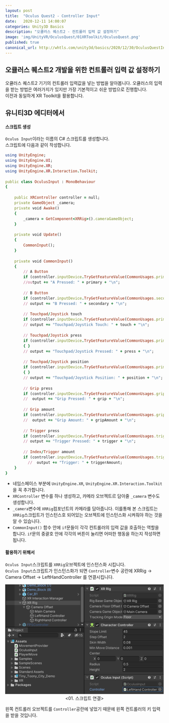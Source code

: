 ```yaml
---
layout: post
title:  "Oculus Quest2 - Controller Input"
date:   2020-12-11 14:00:07
categories: Unity3D Basics
description: "오큘러스 퀘스트2 - 컨트롤러 입력 값 설정하기"
image: 'img/UnityVR/OculusQuest/01XRToolkit/OculusQuest.png'
published: true
canonical_url: http://whtls.com/unity3d/basics/2020/12/30/OculusQuestInput/
---
```


## 오큘러스 퀘스트2 개발을 위한 컨트롤러 입력 값 설정하기
오큘러스 퀘스트2 기기의 컨트롤러 입력값을 넣는 방법을 알아봅니다.
오큘러스의 입력을 받는 방법은 여러가지가 있지만 가장 기본적이고 쉬운 방법으로 진행합니다.  
이전과 동일하게 XR Toolkit을 활용합니다.  
  
## 유니티3D 에디터에서  
  
#### 스크립트 생성  
  
`Oculus Input`이라는 이름의 C# 스크립트를 생성합니다.  
스크립트에 다음과 같이 작성합니다.  
  
```ruby
using UnityEngine;
using UnityEngine.UI;
using UnityEngine.XR;
using UnityEngine.XR.Interaction.Toolkit;

public class OculusInput : MonoBehaviour
{

    public XRController controller = null;
    private GameObject _camera;
    private void Awake()
    {
        _camera = GetComponent<XRRig>().cameraGameObject;
    }

    private void Update()
    {
        CommonInput();
    }

    private void CommonInput()
    {
        // A Button
        if (controller.inputDevice.TryGetFeatureValue(CommonUsages.primaryButton, out bool primary)) { }
        //output += "A Pressed: " + primary + "\n";

        // B Button
        if (controller.inputDevice.TryGetFeatureValue(CommonUsages.secondaryButton, out bool secondary)) { }
        // output += "B Pressed: " + secondary + "\n";

        // Touchpad/Joystick touch
        if (controller.inputDevice.TryGetFeatureValue(CommonUsages.primary2DAxisTouch, out bool touch)) { }
        // output += "Touchpad/Joystick Touch: " + touch + "\n";

        // Touchpad/Joystick press
        if (controller.inputDevice.TryGetFeatureValue(CommonUsages.primary2DAxisClick, out bool press))
        { }
        // output += "Touchpad/Joystick Pressed: " + press + "\n";

        // Touchpad/Joystick position
        if (controller.inputDevice.TryGetFeatureValue(CommonUsages.primary2DAxis, out Vector2 position)) 
        { }
        // output += "Touchpad/Joystick Position: " + position + "\n";

        // Grip press
        if (controller.inputDevice.TryGetFeatureValue(CommonUsages.gripButton, out bool grip)) { }
        //  output += "Grip Pressed: " + grip + "\n";

        // Grip amount
        if (controller.inputDevice.TryGetFeatureValue(CommonUsages.grip, out float gripAmount)) { }
        //  output += "Grip Amount: " + gripAmount + "\n";

        // Trigger press
        if (controller.inputDevice.TryGetFeatureValue(CommonUsages.triggerButton, out bool trigger)) { }
        // output += "Trigger Pressed: " + trigger + "\n";

        // Index/Trigger amount
        if (controller.inputDevice.TryGetFeatureValue(CommonUsages.trigger, out float triggerAmount)) { }
          //  output += "Trigger: " + triggerAmount;
    }
}
```
  
* 네임스페이스 부분에 `UnityEngine.XR`, `UnityEngine.XR.Interaction.Toolkit`을 꼭 추가합니다.  
* `XRController` 변수를 하나 생성하고, 카메라 오브젝트르 담아줄 `_camera` 변수도 생성합니다.  
* `_camera`변수에 `XRRig`컴포넌트의 카메라를 담아줍니다. 이를통해 본 스크립트는 `XRRig`스크립트가 인스턴스호 되어있는 오브젝트에 인스턴스화 시켜줘야 하는 것을 알 수 있습니다.  
* `CommonInput()` 함수 안에 `if`문들이 각각 컨트롤러의 입력 값을 호출하는 역할을 합니다. `if`문의 중괄호 안에 각각의 버튼이 눌리면 어떠한 행동을 하는지 작성하면 됩니다.
  
#### 활용하기 위해서
`Oculus Input`스크립트를 `XRRig`오브젝트에 인스턴스화 시킵니다.  
`Oculus Input`스크립트가 인스턴스화가 되면 `Controller`변수 공란에 XRRig -> Camera Offset -> LeftHandController 를 연결시킵니다.  
<p align="center"><img src="/img/UnityVR/OculusQuest/Input/01.PNG"><br/>
<01. 스크립트 연결></p>
  
왼쪽 컨트롤러 오브젝트를 `Controller`공란에 넣었기 때문에 왼쪽 컨트롤러의 키 입력을 받을 것입니다.  
  
  
